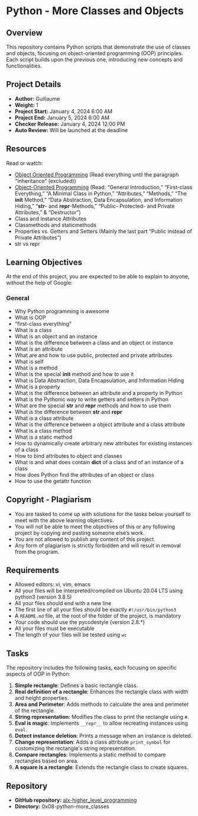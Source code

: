 # Python - More Classes and Objects

## Overview
This repository contains Python scripts that demonstrate the use of classes and objects, focusing on object-oriented programming (OOP) principles. Each script builds upon the previous one, introducing new concepts and functionalities.

## Project Details
- **Author:** Guillaume
- **Weight:** 1
- **Project Start:** January 4, 2024 6:00 AM
- **Project End:** January 5, 2024 6:00 AM
- **Checker Release:** January 4, 2024 12:00 PM
- **Auto Review:** Will be launched at the deadline

## Resources
Read or watch:
- [Object Oriented Programming](https://docs.python.org/3/tutorial/classes.html) (Read everything until the paragraph “Inheritance” (excluded))
- [Object-Oriented Programming](https://realpython.com/python3-object-oriented-programming/) (Read: “General Introduction,” “First-class Everything,” “A Minimal Class in Python,” “Attributes,” “Methods,” “The __init__ Method,” “Data Abstraction, Data Encapsulation, and Information Hiding,” “__str__- and __repr__-Methods,” “Public- Protected- and Private Attributes,” & “Destructor”)
- Class and Instance Attributes
- Classmethods and staticmethods
- Properties vs. Getters and Setters (Mainly the last part “Public instead of Private Attributes”)
- str vs repr

## Learning Objectives
At the end of this project, you are expected to be able to explain to anyone, without the help of Google:

### General
- Why Python programming is awesome
- What is OOP
- “first-class everything”
- What is a class
- What is an object and an instance
- What is the difference between a class and an object or instance
- What is an attribute
- What are and how to use public, protected and private attributes
- What is self
- What is a method
- What is the special __init__ method and how to use it
- What is Data Abstraction, Data Encapsulation, and Information Hiding
- What is a property
- What is the difference between an attribute and a property in Python
- What is the Pythonic way to write getters and setters in Python
- What are the special __str__ and __repr__ methods and how to use them
- What is the difference between __str__ and __repr__
- What is a class attribute
- What is the difference between a object attribute and a class attribute
- What is a class method
- What is a static method
- How to dynamically create arbitrary new attributes for existing instances of a class
- How to bind attributes to object and classes
- What is and what does contain __dict__ of a class and of an instance of a class
- How does Python find the attributes of an object or class
- How to use the getattr function

## Copyright - Plagiarism
- You are tasked to come up with solutions for the tasks below yourself to meet with the above learning objectives.
- You will not be able to meet the objectives of this or any following project by copying and pasting someone else’s work.
- You are not allowed to publish any content of this project.
- Any form of plagiarism is strictly forbidden and will result in removal from the program.

## Requirements
- Allowed editors: vi, vim, emacs
- All your files will be interpreted/compiled on Ubuntu 20.04 LTS using python3 (version 3.8.5)
- All your files should end with a new line
- The first line of all your files should be exactly `#!/usr/bin/python3`
- A `README.md` file, at the root of the folder of the project, is mandatory
- Your code should use the pycodestyle (version 2.8.*)
- All your files must be executable
- The length of your files will be tested using `wc`

## Tasks
The repository includes the following tasks, each focusing on specific aspects of OOP in Python:

1. **Simple rectangle**: Defines a basic rectangle class.
2. **Real definition of a rectangle**: Enhances the rectangle class with width and height properties.
3. **Area and Perimeter**: Adds methods to calculate the area and perimeter of the rectangle.
4. **String representation**: Modifies the class to print the rectangle using `#`.
5. **Eval is magic**: Implements `__repr__` to allow recreating instances using `eval`.
6. **Detect instance deletion**: Prints a message when an instance is deleted.
7. **Change representation**: Adds a class attribute `print_symbol` for customizing the rectangle's string representation.
8. **Compare rectangles**: Implements a static method to compare rectangles based on area.
9. **A square is a rectangle**: Extends the rectangle class to create squares.

## Repository
- **GitHub repository:** [alx-higher_level_programming](https://github.com/username/alx-higher_level_programming)
- **Directory:** 0x08-python-more_classes
